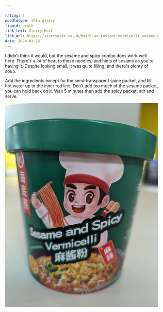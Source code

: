 ```yaml
---

rating: 3
noodletype: thin glassy
liquid: broth
link_text: Starry Mart
link_url: https://starrymart.co.uk/haidilao-instant-vermicelli-sesame-and-spicy-flavour-130g.html 
date: 2024-03-26
---
```


I didn't think it would, but the sesame and spicy combo does work well here. There's a _lot_ of heat to these noodles, and hints of sesame as you're having it. Despite looking small, it was quite filling, and there's plenty of soup. 

Add the ingredients except for the semi-transparent spice packet, and fill hot water up to the inner red line. Don't add too much of the sesame packet, you can hold back on it.  Wait 5 minutes then add the spicy packet, stir and serve. 

![](images/058.jpg)